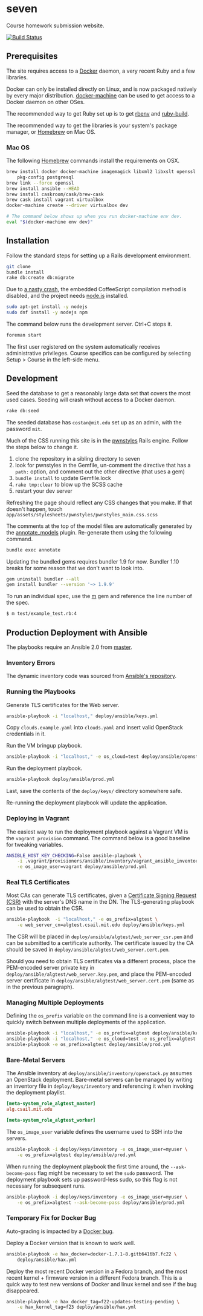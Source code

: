 # seven

Course homework submission website.

[![Build Status](https://travis-ci.org/pwnall/seven.svg?branch=master)](https://travis-ci.org/pwnall/seven)


## Prerequisites

The site requires access to a [Docker](https://github.com/docker/docker)
daemon, a very recent Ruby and a few libraries.

Docker can only be installed directly on Linux, and is now packaged natively by
every major distribution. [docker-machine](https://github.com/docker/machine)
can be used to get access to a Docker daemon on other OSes.

The recommended way
to get Ruby set up is to get [rbenv](https://github.com/sstephenson/rbenv) and
[ruby-build](https://github.com/sstephenson/ruby-build).

The recommended way to get the libraries is your system's package manager, or
[Homebrew](http://brew.sh/) on Mac OS.

### Mac OS

The following [Homebrew](http://brew.sh) commands install the requirements on
OSX.

```bash
brew install docker docker-machine imagemagick libxml2 libxslt openssl \
    pkg-config postgresql
brew link --force openssl
brew install ansible --HEAD
brew install caskroom/cask/brew-cask
brew cask install vagrant virtualbox
docker-machine create --driver virtualbox dev

# The command below shows up when you run docker-machine env dev.
eval "$(docker-machine env dev)"
```


## Installation

Follow the standard steps for setting up a Rails development environment.

```bash
git clone
bundle install
rake db:create db:migrate
```

Due to [a nasty crash](https://github.com/cowboyd/therubyracer/issues/317), the
embedded CoffeeScript compilation method is disabled, and the project needs
[node.js](https://nodejs.org/) installed.

```bash
sudo apt-get install -y nodejs
sudo dnf install -y nodejs npm
```

The command below runs the development server. Ctrl+C stops it.

```bash
foreman start
```

The first user registered on the system automatically receives administrative
privileges. Course specifics can be configured by selecting Setup > Course in
the left-side menu.


## Development

Seed the database to get a reasonably large data set that covers the most used
cases. Seeding will crash without access to a Docker daemon.

```bash
rake db:seed
```

The seeded database has `costan@mit.edu` set up as an admin, with the password
`mit`.

Much of the CSS running this site is in the
[pwnstyles](https://github.com/pwnall/pwnstyles_rails) Rails engine.  Follow
the steps below to change it.

1. clone the repository in a sibling directory to seven
1. look for pwnstyles in the Gemfile, un-comment the directive that has a `path:` option, and comment out the other directive (that uses a gem)
1. `bundle install` to update Gemfile.lock
1. `rake tmp:clear` to blow up the SCSS cache
1. restart your dev server

Refreshing the page should reflect any CSS changes that you make. If that
doesn't happen, touch
`app/assets/stylesheets/pwnstyles/pwnstyles_main.css.scss`

The comments at the top of the model files are automatically generated by the
[annotate_models](https://github.com/ctran/annotate_models) plugin. Re-generate
them using the following command.

```bash
bundle exec annotate
```

Updating the bundled gems requires bundler 1.9 for now. Bundler 1.10 breaks for
some reason that we don't want to look into.

```bash
gem uninstall bundler --all
gem install bundler --version '~> 1.9.9'
```

To run an individual spec, use the [m](https://github.com/qrush/m) gem and
reference the line number of the spec.

```bash
$ m test/example_test.rb:4
```


## Production Deployment with Ansible

The playbooks require an Ansible 2.0 from
[master](https://github.com/ansible/ansible).

### Inventory Errors

The dynamic inventory code was sourced from
[Ansible's repository](https://github.com/ansible/ansible/blob/devel/contrib/inventory/openstack.py).

### Running the Playbooks

Generate TLS certificates for the Web server.

```bash
ansible-playbook -i "localhost," deploy/ansible/keys.yml
```

Copy `clouds.example.yaml` into `clouds.yaml` and insert valid OpenStack
credentials in it.

Run the VM bringup playbook.

```bash
ansible-playbook -i "localhost," -e os_cloud=test deploy/ansible/openstack_up.yml
```

Run the deployment playbook.

```bash
ansible-playbook deploy/ansible/prod.yml
```

Last, save the contents of the `deploy/keys/` directory somewhere safe.

Re-running the deployment playbook will update the application.

### Deploying in Vagrant

The easiest way to run the deployment playbook against a Vagrant VM is the
`vagrant provision` command. The command below is a good baseline for tweaking
variables.

```bash
ANSIBLE_HOST_KEY_CHECKING=False ansible-playbook \
    -i .vagrant/provisioners/ansible/inventory/vagrant_ansible_inventory \
    -e os_image_user=vagrant deploy/ansible/prod.yml
```

### Real TLS Certificates

Most CAs can generate TLS certificates, given a
[Certificate Signing Request (CSR)](https://en.wikipedia.org/wiki/Certificate_signing_request)
with the server's DNS name in the DN. The TLS-generating playbook can be used
to obtain the CSR.

```bash
ansible-playbook  -i "localhost," -e os_prefix=algtest \
    -e web_server_cn=algtest.csail.mit.edu deploy/ansible/keys.yml
```

The CSR will be placed in `deploy/ansible/algtest/web_server_csr.pem` and can
be submitted to a certificate authority. The certificate issued by the CA
should be saved in `deploy/ansible/algtest/web_server.cert.pem`.

Should you need to obtain TLS certificates via a different process, place the
PEM-encoded server private key in `deploy/ansible/algtest/web_server.key.pem`,
and place the PEM-encoded server certificate in
`deploy/ansible/algtest/web_server.cert.pem` (same as in the previous
paragraph).

### Managing Multiple Deployments

Defining the `os_prefix` variable on the command line is a convenient way to
quickly switch between multiple deployments of the application.

```bash
ansible-playbook -i "localhost," -e os_prefix=algtest deploy/ansible/keys.yml
ansible-playbook -i "localhost," -e os_cloud=test -e os_prefix=algtest deploy/ansible/openstack_up.yml
ansible-playbook -e os_prefix=algtest deploy/ansible/prod.yml
```

### Bare-Metal Servers

The Ansible inventory at `deploy/ansible/inventory/openstack.py` assumes an
OpenStack deployment. Bare-metal servers can be managed by writing an inventory
file in `deploy/keys/inventory` and referencing it when invoking the deployment
playlist.

```ini
[meta-system_role_algtest_master]
alg.csail.mit.edu

[meta-system_role_algtest_worker]
```

The `os_image_user` variable defines the username used to SSH into the servers.

```bash
ansible-playbook -i deploy/keys/inventory -e os_image_user=myuser \
    -e os_prefix=algtest deploy/ansible/prod.yml
```

When running the deployment playbook the first time around, the
`--ask-become-pass` flag might be necessary to set the `sudo` password. The
deployment playbook sets up password-less sudo, so this flag is not necessary
for subsequent runs.

```bash
ansible-playbook -i deploy/keys/inventory -e os_image_user=myuser \
    -e os_prefix=algtest --ask-become-pass deploy/ansible/prod.yml
```

### Temporary Fix for Docker Bug

Auto-grading is impacted by a
[Docker bug](https://github.com/docker/docker/issues/14474).

Deploy a Docker version that is known to work well.

```bash
ansible-playbook -e hax_docker=docker-1.7.1-8.gitb6416b7.fc22 \
    deploy/ansible/hax.yml
```

Deploy the most recent Docker version in a Fedora branch, and the most recent
kernel + firmware version in a different Fedora branch. This is a quick way
to test new versions of Docker and linux kernel and see if the bug disappeared.

```bash
ansible-playbook -e hax_docker_tag=f22-updates-testing-pending \
    -e hax_kernel_tag=f23 deploy/ansible/hax.yml
```
